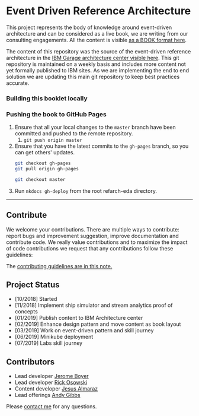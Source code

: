 # Event Driven Reference Architecture

This project represents the body of knowledge around event-driven architecture and can be considered as a live book, we are writing from our consulting engagements. 
All the content is visible [as a BOOK format here](https://ibm-cloud-architecture.github.io/refarch-eda).  

The content of this repository was the source of the event-driven reference architecture in the [IBM Garage architecture center visible here](https://www.ibm.com/cloud/garage/architectures/eventDrivenArchitecture). This git repository is maintained on a weekly basis and includes more content not yet formally published to IBM sites. As we are implementing the end to end solution we are updating this main git repository to keep best practices accurate.

### Building this booklet locally

### Pushing the book to GitHub Pages

1. Ensure that all your local changes to the `master` branch have been committed and pushed to the remote repository.
   1. `git push origin master`
2. Ensure that you have the latest commits to the `gh-pages` branch, so you can get others' updates.
	```bash
	git checkout gh-pages
	git pull origin gh-pages
	
	git checkout master
	```
3. Run `mkdocs gh-deploy` from the root refarch-eda directory.

--- 

## Contribute

We welcome your contributions. There are multiple ways to contribute: report bugs and improvement suggestion, improve documentation and contribute code.
We really value contributions and to maximize the impact of code contributions we request that any contributions follow these guidelines:

The [contributing guidelines are in this note.](./CONTRIBUTING.md)

## Project Status

* [10/2018] Started
* [11/2018] Implement ship simulator and stream analytics proof of concepts
* [01/2019] Publish content to IBM Architecture center
* [02/2019] Enhance design pattern and move content as book layout
* [03/2019] Work on event-driven pattern and skill journey
* [06/2019] Minikube deployment
* [07/2019] Labs skill journey

## Contributors

* Lead developer [Jerome Boyer](https://www.linkedin.com/in/jeromeboyer/)
* Lead developer [Rick Osowski](https://www.linkedin.com/in/rosowski/)
* Content developer [Jesus Almaraz](https://www.linkedin.com/in/jesus-almaraz-hernandez/)
* Lead offerings [Andy Gibbs](https://www.linkedin.com/in/andy-g-3b7a06113/)

Please [contact me](mailto:boyerje@us.ibm.com) for any questions.

